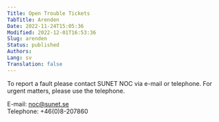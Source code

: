 ```yaml
---
Title: Open Trouble Tickets
TabTitle: Arenden
Date: 2022-11-24T15:05:36
Modified: 2022-12-01T16:53:36
Slug: arenden
Status: published
Authors: 
Lang: sv
Translation: false
---
```


To report a fault please contact SUNET NOC via e-mail or telephone. For urgent matters, please use the telephone.

E-mail: [noc@sunet.se](mailto:noc@sunet.se)  
Telephone: +46(0)8-207860

